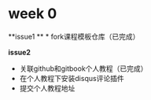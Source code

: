 # week 0

**issue1 **
* 
fork课程模板仓库（已完成）


**issue2**
* 关联github和gitbook个人教程（已完成）
* 在个人教程下安装disqus评论插件
* 提交个人教程地址



